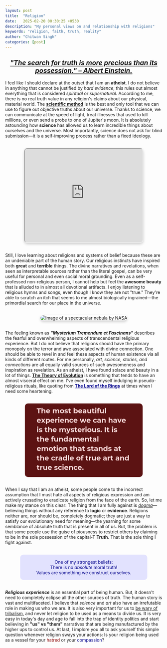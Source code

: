 ```yaml
---
layout: post
title:  "Religion"
date:   2025-02-20 00:30:25 +0530
description: "My personal views on and relationship with religions"
keywords: "religion, faith, truth, reality"
author: "Chitwan Singh"
categories: [post]
---
```

<h2 style="text-align: center;">
<em>
<u>
    "The search for truth is more precious than its possession." – Albert Einstein.
</u>
</em>
</h2>

<p>
I feel like I should declare at the outset that I am an <strong>atheist</strong>. I do not believe in anything that cannot be justified by <em>hard evidence</em>; this rules out almost everything that is considered <em>spiritual</em> or <em>supernatural</em>. According to me, there is no real truth value in any religion's claims about our physical, material world. The <a target="_blank" href="https://en.wikipedia.org/wiki/Scientific_method" style="font-weight: bold;">scientific method</a> is the best and only tool that we can use to figure out objective truths about our universe. Thanks to science, we can communicate at the speed of light, treat illnesses that used to kill millions, or even send a probe to one of Jupiter's moon. It is absolutely astounding how <strong>science</strong> has allowed us to learn incredible things about ourselves and the universe. Most importantly, science does not ask for blind submission—it is a self-improving process rather than a fixed ideology.
</p>

<br>

<div style="text-align: center;">
    <iframe
        class="element"
        height="300"
        width="550"
        style="margin: 0 auto; display: block; border-radius: 10px; box-shadow: 0px 4px 8px rgba(0,0,0,0.2);"
        src="https://www.youtube.com/embed/IC0m31P_qyk"
        allowfullscreen>
    </iframe>
</div>

<br>

<p>
Still, I love learning about religions and systems of belief because these are an undeniable part of the human story. Our religious instincts have inspired both <strong>great</strong> and <strong>terrible</strong> things. The divine narratives and revelations, when seen as interpretable sources rather than the literal gospel, can be very useful for personal and even social moral grounding. Even as a self-professed non-religious person, I cannot help but feel the <strong>awesome beauty</strong> that is alluded to in almost all devotional artifacts. I enjoy listening to religious hymns and songs, even though I know they are not "true." They're able to scratch an itch that seems to me almost biologically ingrained—the primordial search for our place in the universe.
</p>

<br>

<div class="element" style="text-align: center;">
    <img src="/assets/images/religion/photo-1462332420958-a05d1e002413.avif"
         alt="Image of a spectacular nebula by NASA"  
         style=" height: auto; border-radius: 10px; box-shadow: 0px 4px 8px rgba(0,0,0,0.2);"
         loading="lazy">
</div>

<br>

<p>
The feeling known as <em><strong>"Mysterium Tremendum et Fascinans"</strong></em> describes the fearful and overwhelming aspects of transcendental religious experience. But I do not believe that religions should have the primary monopoly on the terror and awe associated with divine connection. One should be able to revel in and feel these aspects of human existence via all kinds of different routes. For me personally, <em>art, science, stories, and connections</em> are all equally valid sources of such awesomeness and inspiration as revelation. As an atheist, I have found solace and beauty in a lot of things.  <a target="_blank" href="https://en.wikipedia.org/wiki/Evolution" style="font-weight: bold;">The Theory of Evolution</a> is something that tends to have an almost visceral effect on me. I've even found myself indulging in pseudo-religious rituals, like quoting from <a target="_blank" href="https://www.youtube.com/watch?v=2jC-rRPKZ3U" style="color: darkblue; font-weight: bold;">The Lord of the Rings</a> at times when I need some heartening.
</p>

<br>

<div class="element" style="aspect-ratio: 2/1.25; overflow: hidden; margin: 0 auto; text-align: center;">
    <img src="/assets/images/religion/red-the-most-beautiful-experience-we-can-hav.png"
         alt="A quote by Einstein on the beauty of science"  
         style="width: 100%; height: 100%; object-fit: cover; border-radius: 10px; object-position: 0% 36%;">
</div>

<br>

<p>
When I say that I am an atheist, some people come to the incorrect assumption that I must hate all aspects of religious expression and am actively crusading to eradicate religion from the face of the earth. So, let me make my stance on this clear: The thing that I am fully against is <u><em>dogma</em></u>—believing things without any reference to <strong>logic</strong> or <strong>evidence</strong>. Religions neither are, nor should be, completely dogmatic; they are just a way to satisfy our evolutionary need for meaning—the yearning for some semblance of absolute truth that is present in all of us. But, the problem is that some people use the guise of piousness to restrict others by claiming to be in the sole possession of the capital-T <strong>Truth</strong>. That is the sole thing I fight against.
</p>

<br>

<div class="element" style="text-align: center; color: darkblue; background: rgba(200, 200, 255, 0.5); padding: 15px; border-radius: 10px;">
    One of my strongest beliefs:<br>There is no <em>absolute</em> moral truth!<br> Values are something we construct ourselves.
</div>

<br>

<p>
<strong><em>Religious experience</em></strong> is an essential part of being human. But, it doesn't need to completely eclipse all the other sources of truth. The human story is vast and multifaceted. I believe that <em>science</em> and <em>art</em> also have an irrefutable role in making us who we are. It is also very important for us to <u>be wary of tribalism</u>, and never let religion to be used as a means to divide us. It is very easy in today's day and age to fall into the trap of identity politics and start believing in <strong>"us" vs "them"</strong> narratives that are being manufactured by the higher ups to control us. At last, I implore you all to ask yourself this simple question whenever religion sways your actions: Is your religion being used as a vessel for your <span style="color: darkred;">hatred</span> or your <span style="color: darkblue;">compassion</span>?</p>

<style>
    .element {
        width: 75%;
        margin: 0 auto;
    }
</style>
